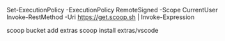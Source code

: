 Set-ExecutionPolicy -ExecutionPolicy RemoteSigned -Scope CurrentUser
Invoke-RestMethod -Uri https://get.scoop.sh | Invoke-Expression

scoop bucket add extras
scoop install extras/vscode
